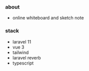 ### about
- online whiteboard and sketch note 

### stack
- laravel 11
- vue 3
- tailwind
- laravel reverb
- typescript

